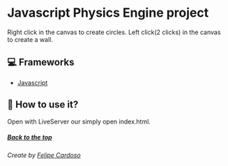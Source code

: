 # Javascript Physics Engine project

Right click in the canvas to create circles.
Left click(2 clicks) in the canvas to create a wall.

## 💻 Frameworks

- [Javascript](https://www.javascript.com)

## 🚀 How to use it?

Open with LiveServer our simply open index.html.

##### [Back to the top](https://github.com/imLymei/Physic-Engine/tree/Engine-2.0#Javascript-Physics-Engine-project)

###### Create by [Felipe Cardoso](https://lymei.art)
